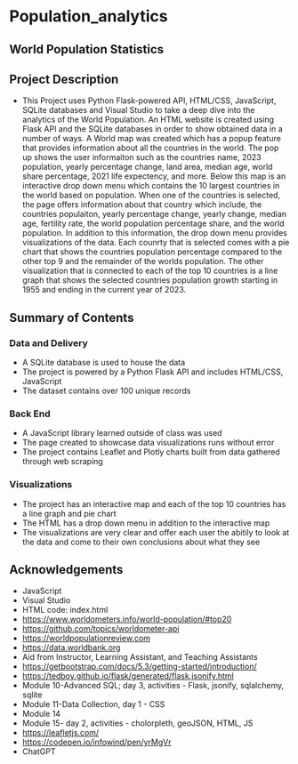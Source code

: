 # Population_analytics

## World Population Statistics

## Project Description
 - This Project uses Python Flask-powered API, HTML/CSS, JavaScript, SQLite databases and Visual Studio to take a deep dive into the analytics of the World Population. An HTML website is created using Flask API and the SQLite databases in order to show obtained data in a number of ways. A World map was created which has a popup feature that provides information about all the countries in the world. The pop up shows the user informaiton such as the countries name, 2023 population, yearly percentage change, land area, median age, world share percentage, 2021 life expectency, and more. Below this map is an interactive drop down menu which contains the 10 largest countries in the world based on population. When one of the countries is selected, the page offers information about that country which include, the countries populaiton, yearly percentage change, yearly change, median age, fertility rate, the world population percentage share, and the world population. In addition to this information, the drop down menu provides visualizations of the data. Each counrty that is selected comes with a pie chart that shows the countries population percentage compared to the other top 9 and the remainder of the worlds population. The other visualization that is connected to each of the top 10 countries is a line graph that shows the selected countries population growth starting in 1955 and ending in the current year of 2023.
## Summary of Contents
### Data and Delivery
 - A SQLite database is used to house the data
 - The project is powered by a Python Flask API and includes HTML/CSS, JavaScript
 - The dataset contains over 100 unique records
 ### Back End
 - A JavaScript library learned outside of class was used
 - The page created to showcase data visualizations runs without error
 - The project contains Leaflet and Plotly charts built from data gathered through web scraping
### Visualizations
 - The project has an interactive map and each of the top 10 countries has a line graph and pie chart 
 - The HTML has a drop down menu in addition to the interactive map
 - The visualizations are very clear and offer each user the abitily to look at the data and come to their own conclusions about what they see
## Acknowledgements
 - JavaScript
 - Visual Studio
 - HTML code: index.html
 - https://www.worldometers.info/world-population/#top20
 - https://github.com/topics/worldometer-api
 - https://worldpopulationreview.com
 - https://data.worldbank.org
 - Aid from Instructor, Learning Assistant, and Teaching Assistants
 - https://getbootstrap.com/docs/5.3/getting-started/introduction/
 - https://tedboy.github.io/flask/generated/flask.jsonify.html
 - Module 10-Advanced SQL; day 3, activities - Flask, jsonify, sqlalchemy, sqlite
 - Module 11-Data Collection, day 1 - CSS
 - Module 14
 - Module 15- day 2, activities - cholorpleth, geoJSON, HTML, JS
 - https://leafletjs.com/
 - https://codepen.io/infowind/pen/yrMgVr
 - ChatGPT

